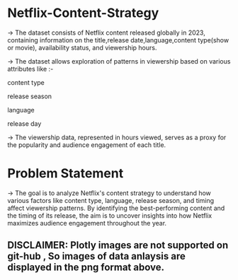 # Netflix-Content-Strategy

-> The dataset consists of Netflix content released globally in 2023, containing information on the title,release date,language,content type(show or movie), availability status, and viewership hours.

-> The dataset allows exploration of patterns in viewership based on various attributes like :-

content type

release season

language

release day

-> The viewership data, represented in hours viewed, serves as a proxy for the popularity and audience engagement of each title.

# Problem Statement
-> The goal is to analyze Netflix's content strategy to understand how various factors like content type, language, release season, and timing affect viewership patterns. By identifying the best-performing content and the timing of its release, the aim is to uncover insights into how Netflix maximizes audience engagement throughout the year.

## DISCLAIMER: Plotly images are not supported on git-hub , So images of data anlaysis are displayed in the png format above.
